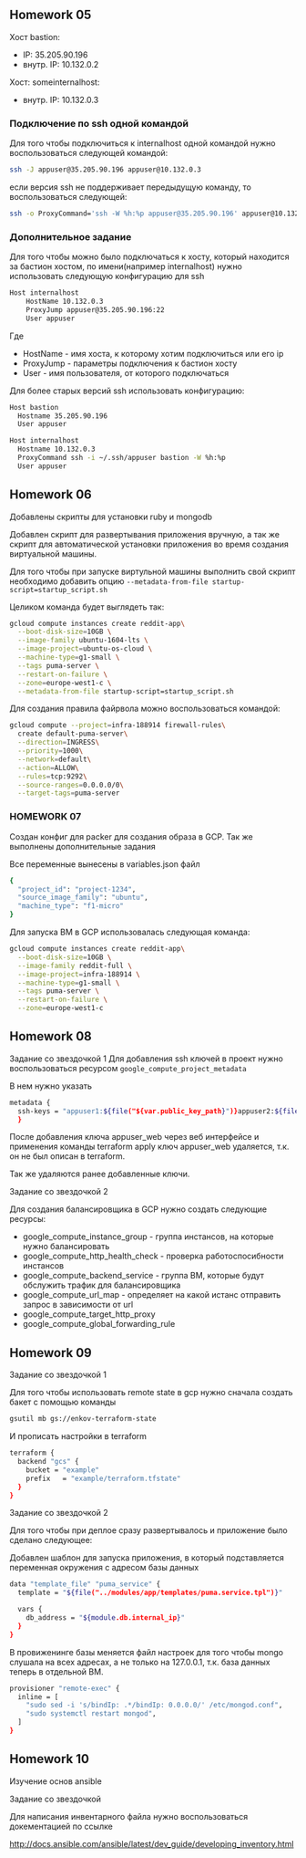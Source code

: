 ## Homework 05

Хост bastion:
- IP: 35.205.90.196
- внутр. IP: 10.132.0.2

Хост: someinternalhost:
- внутр. IP: 10.132.0.3

### Подключение по ssh одной командой

Для того чтобы подключиться к internalhost одной командой нужно воспользоваться следующей командой:

```bash
ssh -J appuser@35.205.90.196 appuser@10.132.0.3
```

если версия ssh не поддерживает передыдущую команду, то воспользоваться следующей:

```bash
ssh -o ProxyCommand='ssh -W %h:%p appuser@35.205.90.196' appuser@10.132.0.3
```
### Дополнительное задание

Для того чтобы можно было подключаться к хосту, который находится за бастион хостом, по имени(например internalhost) нужно использовать следующую конфигурацию для ssh

```bash
Host internalhost
    HostName 10.132.0.3
    ProxyJump appuser@35.205.90.196:22
    User appuser
```

Где

- HostName - имя хоста, к которому хотим подключиться или его ip
- ProxyJump - параметры подключения к бастион хосту
- User - имя пользователя, от которого подключаться

Для более старых версий ssh использовать конфигурацию:

```bash
Host bastion
  Hostname 35.205.90.196
  User appuser

Host internalhost
  Hostname 10.132.0.3
  ProxyCommand ssh -i ~/.ssh/appuser bastion -W %h:%p
  User appuser
```
## Homework 06

Добавлены скрипты для установки ruby и mongodb

Добавлен скрипт для развертывания приложения вручную, а так же скрипт для автоматической установки приложения во время создания виртуальной машины.

Для того чтобы при запуске виртульной машины выполнить свой скрипт необходимо добавить опцию ```--metadata-from-file startup-script=startup_script.sh```

Целиком команда будет выглядеть так:

```bash
gcloud compute instances create reddit-app\
  --boot-disk-size=10GB \
  --image-family ubuntu-1604-lts \
  --image-project=ubuntu-os-cloud \
  --machine-type=g1-small \
  --tags puma-server \
  --restart-on-failure \
  --zone=europe-west1-c \
  --metadata-from-file startup-script=startup_script.sh
```

Для создания правила файрвола можно воспользоваться командой:

```bash
gcloud compute --project=infra-188914 firewall-rules\
  create default-puma-server\
  --direction=INGRESS\
  --priority=1000\
  --network=default\
  --action=ALLOW\
  --rules=tcp:9292\
  --source-ranges=0.0.0.0/0\
  --target-tags=puma-server
```

### HOMEWORK 07

Создан конфиг для packer для создания образа в GCP.
Так же выполнены дополнительные задания

Все переменные вынесены в variables.json файл

```bash
{
  "project_id": "project-1234",
  "source_image_family": "ubuntu",
  "machine_type": "f1-micro"
}
```
Для запуска ВМ в GCP использовалась следующая команда:
```bash
gcloud compute instances create reddit-app\
  --boot-disk-size=10GB \
  --image-family reddit-full \
  --image-project=infra-188914 \
  --machine-type=g1-small \
  --tags puma-server \
  --restart-on-failure \
  --zone=europe-west1-c
```

## Homework 08

Задание со звездочкой 1
Для добавления ssh ключей в проект нужно воспользоваться ресурсом ```google_compute_project_metadata```

В нем нужно указать

```bash
metadata {
  ssh-keys = "appuser1:${file("${var.public_key_path}")}appuser2:${file("${var.public_key_path}")}"
  }
```

После добавления ключа appuser_web через веб интерфейсе и применения команды terraform apply ключ appuser_web удаляется, т.к. он не был описан в terraform.

Так же удаляются ранее добавленные ключи.

Задание со звездочкой 2

Для создания балансировщика в GCP нужно создать следующие ресурсы:

- google_compute_instance_group - группа инстансов, на которые нужно балансировать
- google_compute_http_health_check - проверка работоспосибности инстансов
- google_compute_backend_service - группа ВМ, которые будут обслужить трафик для балансировщика
- google_compute_url_map - определяет на какой истанс отправить запрос в зависимости от url
- google_compute_target_http_proxy
- google_compute_global_forwarding_rule


## Homework 09

Задание со звездочкой 1

Для того чтобы использовать remote state в gcp нужно сначала создать бакет с помощью команды

```bash
gsutil mb gs://enkov-terraform-state
```

И прописать настройки в terraform

```bash
terraform {
  backend "gcs" {
    bucket = "example"
    prefix   = "example/terraform.tfstate"
  }
}
```

Задание со звездочкой 2

Для того чтобы при деплое сразу развертывалось и приложение было сделано следующее:

Добавлен шаблон для запуска приложения, в который подставляется переменная окружения с адресом базы данных

```bash
data "template_file" "puma_service" {
  template = "${file("../modules/app/templates/puma.service.tpl")}"

  vars {
    db_address = "${module.db.internal_ip}"
  }
}

```

В провиженинге базы меняется файл настроек для того чтобы mongo слушала на всех адресах, а не только на 127.0.0.1, т.к. база данных теперь в отдельной ВМ.

```bash
provisioner "remote-exec" {
  inline = [
    "sudo sed -i 's/bindIp: .*/bindIp: 0.0.0.0/' /etc/mongod.conf",
    "sudo systemctl restart mongod",
  ]
}
```
## Homework 10

Изучение основ ansible

Задание со звездочкой

Для написания инвентарного файла нужно воспользоваться докементацией по ссылке

http://docs.ansible.com/ansible/latest/dev_guide/developing_inventory.html
